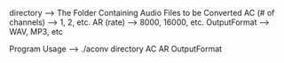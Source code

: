 directory			  --> The Folder Containing Audio Files to be Converted
AC (# of channels)	  --> 1, 2, etc.
AR (rate)			  --> 8000, 16000, etc.
OutputFormat		  --> WAV, MP3, etc

Program Usage --> ./aconv directory AC AR OutputFormat
